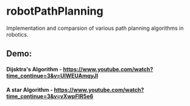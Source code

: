 # robotPathPlanning
Implementation and comparsion of various path planning algorithms in robotics.

## Demo:

#### Dijsktra's Algorithm - https://www.youtube.com/watch?time_continue=3&v=UIWEUAmqyJI
#### A star Algorithm - https://www.youtube.com/watch?time_continue=3&v=vXwpFIR5e6
